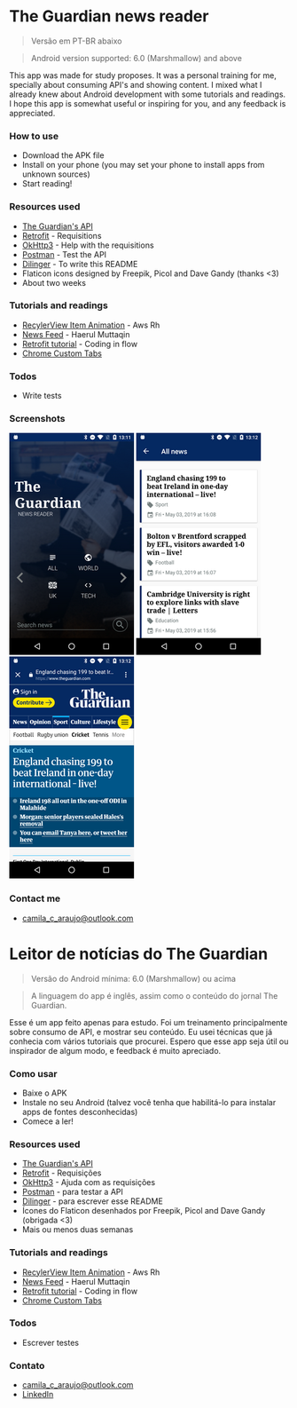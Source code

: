 # The Guardian news reader

> Versão em PT-BR abaixo

> Android version supported: 6.0 (Marshmallow) and above

 This app was made for study proposes. It was a personal training for me, specially about consuming API's and showing content. I mixed what I already knew about Android development with some tutorials and readings. I hope this app is somewhat useful or inspiring for you, and any feedback is appreciated.

### How to use
  - Download the APK file
  - Install on your phone (you may set your phone to install apps from unknown sources)
  - Start reading!

### Resources used
- [The Guardian's API]
- [Retrofit] - Requisitions
- [OkHttp3] - Help with the requisitions
- [Postman] - Test the API
- [Dilinger] - To write this README
- Flaticon icons designed by Freepik, Picol and Dave Gandy (thanks <3)
- About two weeks 

### Tutorials and readings
- [RecylerView Item Animation] - Aws Rh
- [News Feed] - Haerul Muttaqin
- [Retrofit tutorial] - Coding in flow
- [Chrome Custom Tabs]


### Todos

 - Write tests
 
### Screenshots

![Alt text](/screenshot_1.png?raw=true)
![Alt text](/screenshot_2.png?raw=true)
![Alt text](/screenshot_3.png?raw=true)

### Contact me
- camila_c_araujo@outlook.com


# Leitor de notícias do The Guardian

> Versão do Android mínima: 6.0 (Marshmallow) ou acima

> A linguagem do app é inglês, assim como o conteúdo do jornal The Guardian.

 Esse é um app feito apenas para estudo. Foi um treinamento principalmente sobre consumo de API, e mostrar seu conteúdo.
 Eu usei técnicas que já conhecia com vários tutoriais que procurei. Espero que esse app seja útil ou inspirador de algum modo, e feedback é muito apreciado.

### Como usar
  - Baixe o APK
  - Instale no seu Android (talvez você tenha que habilitá-lo para instalar apps de fontes desconhecidas)
  - Comece a ler!

### Resources used
- [The Guardian's API]
- [Retrofit] - Requisições
- [OkHttp3] - Ajuda com as requisições
- [Postman] - para testar a API
- [Dilinger] - para escrever esse README
- Ícones do Flaticon desenhados por Freepik, Picol and Dave Gandy (obrigada <3)
- Mais ou menos duas semanas

### Tutorials and readings
- [RecylerView Item Animation] - Aws Rh
- [News Feed] - Haerul Muttaqin
- [Retrofit tutorial] - Coding in flow
- [Chrome Custom Tabs]


### Todos

 - Escrever testes
 
### Contato
- camila_c_araujo@outlook.com
- [LinkedIn]


[//]: # (These are reference links used in the body of this note and get stripped out when the markdown processor does its job. There is no need to format nicely because it shouldn't be seen. Thanks SO - http://stackoverflow.com/questions/4823468/store-comments-in-markdown-syntax)


   [RecylerView Item Animation]: <https://www.youtube.com/watch?v=rJ-7KgMAJUo>
   [News Feed]: <https://www.youtube.com/watch?v=9oNZAzIhL7s>
   [Retrofit tutorial]: <https://www.youtube.com/playlist?list=PLrnPJCHvNZuCbuD3xpfKzQWOj3AXybSaM>
   [Chrome Custom Tabs]: <https://developer.chrome.com/multidevice/android/customtabs>
   [Dilinger]: <https://dillinger.io/>
   [Postman]: <https://www.getpostman.com/>
   [Retrofit]: <https://square.github.io/retrofit/>
   [The Guardian's API]: <https://open-platform.theguardian.com/>
   [OKHttp3]: <https://square.github.io/okhttp/>
   [LinkedIn]: <https://www.linkedin.com/in/kamilaz/>